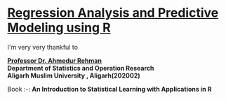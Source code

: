 # [Regression Analysis and Predictive Modeling using R](https://github.com/mohammadwasiq0/Regression-Analysis-and-Predictive-Modeling-using-R)

I'm very very thankful to 

[**Professor Dr. Ahmedur Rehman**](https://www.amu.ac.in/faculty/statistics-and-operations-research/ahmadur-rahman)
<br>**Department of Statistics and Operation Research**
<br>**Aligarh Muslim University , Aligarh(202002)**

Book :-: **An Introduction to Statistical Learning with Applications in R**
